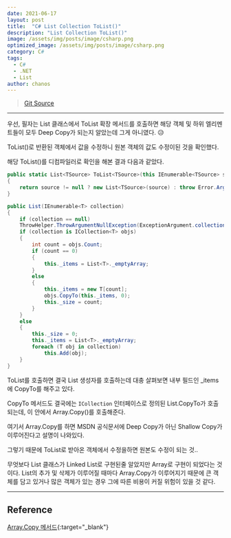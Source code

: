 ```yaml
---
date: 2021-06-17
layout: post
title:  "C# List Collection ToList()"
description: "List Collection ToList()"
image: /assets/img/posts/image/csharp.png
optimized_image: /assets/img/posts/image/csharp.png
category: C#
tags:
  - C#
  - .NET
  - List
author: chanos
---
```

>[Git Source](https://github.com/chanos-dev/blogcode/tree/master/21-0617)

---

우선, 필자는 List 클래스에서 ToList 확장 메서드를 호출하면 해당 객체 및 하위 엘리멘트들이 모두 Deep Copy가 되는지 알았는데 그게 아니였다. 😥

ToList()로 반환된 객체에서 값을 수정하니 원본 객체의 값도 수정이된 것을 확인했다.

해당 ToList()를 디컴파일러로 확인을 해본 결과 다음과 같았다.

```c#
public static List<TSource> ToList<TSource>(this IEnumerable<TSource> source)
{
    return source != null ? new List<TSource>(source) : throw Error.ArgumentNull(nameof (source));
}
```

```c#
public List(IEnumerable<T> collection)
{
    if (collection == null)
    ThrowHelper.ThrowArgumentNullException(ExceptionArgument.collection);
    if (collection is ICollection<T> objs)
    {
        int count = objs.Count;
        if (count == 0)
        {
            this._items = List<T>._emptyArray;
        }
        else
        {
            this._items = new T[count];
            objs.CopyTo(this._items, 0);
            this._size = count;
        }
    }
    else
    {
        this._size = 0;
        this._items = List<T>._emptyArray;
        foreach (T obj in collection)
            this.Add(obj);
    }
}
```

ToList를 호출하면 결국 List 생성자를 호출하는데 대충 살펴보면 내부 필드인 _items에 CopyTo를 해주고 있다.

CopyTo 메서드도 결국에는 `ICollection` 인터페이스로 정의된 List.CopyTo가 호출되는데, 이 안에서 Array.Copy()를 호출해준다.

여기서 Array.Copy를 하면 MSDN 공식문서에 Deep Copy가 아닌 Shallow Copy가 이루어진다고 설명이 나와있다.

그렇기 때문에 ToList로 받아온 객체에서 수정을하면 원본도 수정이 되는 것..

무엇보다 List 클래스가 Linked List로 구현된줄 알았지만 Array로 구현이 되었다는 것이다. List의 추가 및 삭제가 이루어질 때마다 Array.Copy가 이루어지기 때문에 큰 객체를 담고 있거나 많은 객체가 있는 경우 그에 따른 비용이 커질 위험이 있을 것 같다.

---

## Reference

[Array.Copy 메서드](https://docs.microsoft.com/ko-kr/dotnet/api/system.array.copy?view=net-5.0){:target="_blank"}